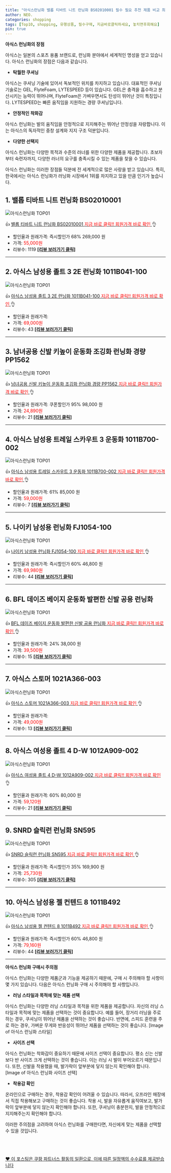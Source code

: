 ```yaml
---
title: "아식스런닝화 밸롭 티바트 니트 런닝화 BS02010001 필수 필요 추천 제품 비교 최저 가격 비교 장점 구매 후기 구매평"
author: NEO.
categories: shopping
tags: [Top10, shopping, 유행상품, 필수구매, 지금바로클릭하세요, 놓치면후회해요]
pin: true
---
```

**아식스 런닝화의 장점**

아식스는 일본의 스포츠 용품 브랜드로, 런닝화 분야에서 세계적인 명성을 얻고 있습니다. 아식스 런닝화의 장점은 다음과 같습니다.

* **탁월한 쿠셔닝**

아식스는 쿠셔닝 기술에 있어서 독보적인 위치를 차지하고 있습니다. 대표적인 쿠셔닝 기술로는 GEL, FlyteFoam, LYTESPEED 등이 있습니다. GEL은 충격을 흡수하고 분산시키는 능력이 뛰어나며, FlyteFoam은 가벼우면서도 탄성이 뛰어난 것이 특징입니다. LYTESPEED는 빠른 움직임을 지원하는 경량 쿠셔닝입니다.

* **안정적인 착화감**

아식스 런닝화는 발의 움직임을 안정적으로 지지해주는 뛰어난 안정성을 자랑합니다. 이는 아식스의 독자적인 중창 설계와 지지 구조 덕분입니다.

* **다양한 선택지**

아식스 런닝화는 다양한 목적과 수준의 러너를 위한 다양한 제품을 제공합니다. 초보자부터 숙련자까지, 다양한 러너의 요구를 충족시킬 수 있는 제품을 찾을 수 있습니다.

아식스 런닝화는 이러한 장점들 덕분에 전 세계적으로 많은 사랑을 받고 있습니다. 특히, 한국에서는 아식스 런닝화가 러닝화 시장에서 1위를 차지하고 있을 만큼 인기가 높습니다.

   

## 1. 밸롭 티바트 니트 런닝화 BS02010001

![아식스런닝화 TOP01](https://thumbnail9.coupangcdn.com/thumbnails/remote/490x490ex/image/retail/images/855887601743365-d6af64ef-fc9c-416e-a10b-65ec6fbaa960.jpg)


👍 [밸롭 티바트 니트 런닝화 BS02010001 <font color=red> 지금 바로 클릭!! 회원가격 바로 확인 </font> ](https://link.coupang.com/re/AFFSDP?lptag=AF3617701&subid=GithubCoopas&pageKey=1987199303&traceid=V0-153&itemId=3381211084&vendorItemId=71367870471) 👌 


- 할인율과 원래가격: 즉시할인가 68%  269,000   원
- 가격: <span style='color:red'>55,000원</span>
- 리뷰수: 1119  [**[리뷰 보러가기 클릭]**](https://link.coupang.com/re/AFFSDP?lptag=AF3617701&subid=GithubCoopas&pageKey=1987199303&traceid=V0-153&itemId=3381211084&vendorItemId=71367870471)

---


   

## 2. 아식스 남성용 졸트 3 2E 런닝화 1011B041-100

![아식스런닝화 TOP01](https://thumbnail6.coupangcdn.com/thumbnails/remote/490x490ex/image/retail/images/2023/10/19/10/5/6ef88158-e656-4e11-89c7-1e6efa26a8db.jpg)


👍 [아식스 남성용 졸트 3 2E 런닝화 1011B041-100 <font color=red> 지금 바로 클릭!! 회원가격 바로 확인 </font> ](https://link.coupang.com/re/AFFSDP?lptag=AF3617701&subid=GithubCoopas&pageKey=7662314046&traceid=V0-153&itemId=20417092148&vendorItemId=87498864462) 👌 


- 할인율과 원래가격: 
- 가격: <span style='color:red'>69,000원</span>
- 리뷰수: 43  [**[리뷰 보러가기 클릭]**](https://link.coupang.com/re/AFFSDP?lptag=AF3617701&subid=GithubCoopas&pageKey=7662314046&traceid=V0-153&itemId=20417092148&vendorItemId=87498864462)

---


   

## 3. 남녀공용 신발 키높이 운동화 조깅화 런닝화 경량 PP1562

![아식스런닝화 TOP01](https://thumbnail10.coupangcdn.com/thumbnails/remote/490x490ex/image/vendor_inventory/bd94/5b120891aa8e6767f922af0e1d5837a042c0708d972eb35a18d7d2271550.jpg)


👍 [남녀공용 신발 키높이 운동화 조깅화 런닝화 경량 PP1562 <font color=red> 지금 바로 클릭!! 회원가격 바로 확인 </font> ](https://link.coupang.com/re/AFFSDP?lptag=AF3617701&subid=GithubCoopas&pageKey=7573983573&traceid=V0-153&itemId=19980150671&vendorItemId=87078443434) 👌 


- 할인율과 원래가격: 쿠폰할인가 95%  98,000   원
- 가격: <span style='color:red'>24,890원</span>
- 리뷰수: 21  [**[리뷰 보러가기 클릭]**](https://link.coupang.com/re/AFFSDP?lptag=AF3617701&subid=GithubCoopas&pageKey=7573983573&traceid=V0-153&itemId=19980150671&vendorItemId=87078443434)

---


   

## 4. 아식스 남성용 트레일 스카우트 3 운동화 1011B700-002

![아식스런닝화 TOP01](https://thumbnail7.coupangcdn.com/thumbnails/remote/490x490ex/image/retail/images/2023/09/11/11/3/add72af1-18a5-44b9-9782-0786d36e12d5.jpg)


👍 [아식스 남성용 트레일 스카우트 3 운동화 1011B700-002 <font color=red> 지금 바로 클릭!! 회원가격 바로 확인 </font> ](https://link.coupang.com/re/AFFSDP?lptag=AF3617701&subid=GithubCoopas&pageKey=7589482676&traceid=V0-153&itemId=20052390425&vendorItemId=87148586300) 👌 


- 할인율과 원래가격: 61%  85,000   원
- 가격: <span style='color:red'>59,000원</span>
- 리뷰수: 7  [**[리뷰 보러가기 클릭]**](https://link.coupang.com/re/AFFSDP?lptag=AF3617701&subid=GithubCoopas&pageKey=7589482676&traceid=V0-153&itemId=20052390425&vendorItemId=87148586300)

---


   

## 5. 나이키 남성용 런닝화 FJ1054-100

![아식스런닝화 TOP01](https://thumbnail7.coupangcdn.com/thumbnails/remote/490x490ex/image/vendor_inventory/4be8/2a3ef9cff744b283bb8b1beb0feef281273011d9a0d40856a42bd024646d.JPG)


👍 [나이키 남성용 런닝화 FJ1054-100 <font color=red> 지금 바로 클릭!! 회원가격 바로 확인 </font> ](https://link.coupang.com/re/AFFSDP?lptag=AF3617701&subid=GithubCoopas&pageKey=7523333844&traceid=V0-153&itemId=19736526612&vendorItemId=86840327121) 👌 


- 할인율과 원래가격: 즉시할인가 60%  46,800   원
- 가격: <span style='color:red'>69,980원</span>
- 리뷰수: 44  [**[리뷰 보러가기 클릭]**](https://link.coupang.com/re/AFFSDP?lptag=AF3617701&subid=GithubCoopas&pageKey=7523333844&traceid=V0-153&itemId=19736526612&vendorItemId=86840327121)

---


   

## 6. BFL 데이즈 베이지 운동화 발편한 신발 공용 런닝화

![아식스런닝화 TOP01](https://thumbnail8.coupangcdn.com/thumbnails/remote/490x490ex/image/vendor_inventory/aa8b/2db5c6369e40979aff80b23ec40765ab1b6998cd6f5cf1768926feb0209d.jpg)


👍 [BFL 데이즈 베이지 운동화 발편한 신발 공용 런닝화 <font color=red> 지금 바로 클릭!! 회원가격 바로 확인 </font> ](https://link.coupang.com/re/AFFSDP?lptag=AF3617701&subid=GithubCoopas&pageKey=1786951681&traceid=V0-153&itemId=3042435936&vendorItemId=71030486367) 👌 


- 할인율과 원래가격: 24%  38,000   원
- 가격: <span style='color:red'>39,500원</span>
- 리뷰수: 15  [**[리뷰 보러가기 클릭]**](https://link.coupang.com/re/AFFSDP?lptag=AF3617701&subid=GithubCoopas&pageKey=1786951681&traceid=V0-153&itemId=3042435936&vendorItemId=71030486367)

---


   

## 7. 아식스 스토머 1021A366-003

![아식스런닝화 TOP01](https://thumbnail9.coupangcdn.com/thumbnails/remote/490x490ex/image/retail/images/2022/09/20/15/9/7469c99a-7dc8-4ea9-b829-6567a89a4b4b.jpg)


👍 [아식스 스토머 1021A366-003 <font color=red> 지금 바로 클릭!! 회원가격 바로 확인 </font> ](https://link.coupang.com/re/AFFSDP?lptag=AF3617701&subid=GithubCoopas&pageKey=6393411243&traceid=V0-153&itemId=13639653576&vendorItemId=83187958617) 👌 


- 할인율과 원래가격: 
- 가격: <span style='color:red'>49,000원</span>
- 리뷰수: 13  [**[리뷰 보러가기 클릭]**](https://link.coupang.com/re/AFFSDP?lptag=AF3617701&subid=GithubCoopas&pageKey=6393411243&traceid=V0-153&itemId=13639653576&vendorItemId=83187958617)

---


   

## 8. 아식스 여성용 졸트 4 D-W 1012A909-002

![아식스런닝화 TOP01](https://thumbnail9.coupangcdn.com/thumbnails/remote/490x490ex/image/retail/images/2023/04/06/18/1/85284043-1af9-4298-b965-4cf2d9c1e445.jpg)


👍 [아식스 여성용 졸트 4 D-W 1012A909-002 <font color=red> 지금 바로 클릭!! 회원가격 바로 확인 </font> ](https://link.coupang.com/re/AFFSDP?lptag=AF3617701&subid=GithubCoopas&pageKey=7249440662&traceid=V0-153&itemId=18437316444&vendorItemId=85578593837) 👌 


- 할인율과 원래가격: 60%  80,000   원
- 가격: <span style='color:red'>59,120원</span>
- 리뷰수: 21  [**[리뷰 보러가기 클릭]**](https://link.coupang.com/re/AFFSDP?lptag=AF3617701&subid=GithubCoopas&pageKey=7249440662&traceid=V0-153&itemId=18437316444&vendorItemId=85578593837)

---


   

## 9. SNRD 슬릭런 런닝화 SN595

![아식스런닝화 TOP01](https://thumbnail7.coupangcdn.com/thumbnails/remote/490x490ex/image/retail/images/5241111831342769-af2209a2-f051-4dda-8f28-4747cb0372fc.jpg)


👍 [SNRD 슬릭런 런닝화 SN595 <font color=red> 지금 바로 클릭!! 회원가격 바로 확인 </font> ](https://link.coupang.com/re/AFFSDP?lptag=AF3617701&subid=GithubCoopas&pageKey=5716200698&traceid=V0-153&itemId=9546139352&vendorItemId=76830828226) 👌 


- 할인율과 원래가격: 즉시할인가 35%  169,900   원
- 가격: <span style='color:red'>25,730원</span>
- 리뷰수: 305  [**[리뷰 보러가기 클릭]**](https://link.coupang.com/re/AFFSDP?lptag=AF3617701&subid=GithubCoopas&pageKey=5716200698&traceid=V0-153&itemId=9546139352&vendorItemId=76830828226)

---


   

## 10. 아식스 남성용 젤 컨텐드 8 1011B492

![아식스런닝화 TOP01](https://thumbnail8.coupangcdn.com/thumbnails/remote/490x490ex/image/retail/images/2023/07/21/17/9/5214fd9b-3d6c-4f84-8abd-5d65a0322380.jpg)


👍 [아식스 남성용 젤 컨텐드 8 1011B492 <font color=red> 지금 바로 클릭!! 회원가격 바로 확인 </font> ](https://link.coupang.com/re/AFFSDP?lptag=AF3617701&subid=GithubCoopas&pageKey=7481176441&traceid=V0-153&itemId=19541909415&vendorItemId=86650177948) 👌 


- 할인율과 원래가격: 즉시할인가 60%  46,800   원
- 가격: <span style='color:red'>79,160원</span>
- 리뷰수: 44  [**[리뷰 보러가기 클릭]**](https://link.coupang.com/re/AFFSDP?lptag=AF3617701&subid=GithubCoopas&pageKey=7481176441&traceid=V0-153&itemId=19541909415&vendorItemId=86650177948)

---
**아식스 런닝화 구매시 주의점**

아식스 런닝화는 다양한 제품군과 기능을 제공하기 때문에, 구매 시 주의해야 할 사항이 몇 가지 있습니다. 다음은 아식스 런닝화 구매 시 주의해야 할 사항입니다.

* **러닝 스타일과 목적에 맞는 제품 선택**

아식스 런닝화는 다양한 러닝 스타일과 목적을 위한 제품을 제공합니다. 자신의 러닝 스타일과 목적에 맞는 제품을 선택하는 것이 중요합니다. 예를 들어, 장거리 러닝을 주로 하는 경우, 쿠셔닝이 뛰어난 제품을 선택하는 것이 좋습니다. 반면에, 스피드 훈련을 주로 하는 경우, 가벼운 무게와 반응성이 뛰어난 제품을 선택하는 것이 좋습니다.
[Image of 아식스 런닝화 스타일]

* **사이즈 선택**

아식스 런닝화는 착화감이 중요하기 때문에 사이즈 선택이 중요합니다. 평소 신는 신발보다 반 사이즈 크게 선택하는 것이 좋습니다. 이는 러닝 시 발이 부어오르기 때문입니다. 또한, 신발을 착용했을 때, 발가락이 앞부분에 닿지 않는지 확인해야 합니다.
[Image of 아식스 런닝화 사이즈 선택]

* **착용감 확인**

온라인으로 구매하는 경우, 착용감 확인이 어려울 수 있습니다. 따라서, 오프라인 매장에서 직접 착용해보고 구매하는 것이 좋습니다. 착용 시, 발을 자유롭게 움직여보고, 발가락이 앞부분에 닿지 않는지 확인해야 합니다. 또한, 쿠셔닝이 충분한지, 발을 안정적으로 지지해주는지 확인해야 합니다.

이러한 주의점을 고려하여 아식스 런닝화를 구매한다면, 자신에게 맞는 제품을 선택할 수 있을 것입니다.<br><br><br><br><br> [ ❤  이 포스팅은 쿠팡 파트너스 활동의 일환으로, 이에 따른 일정액의 수수료를 제공받습니다](https://link.coupang.com/a/bcEFyh)